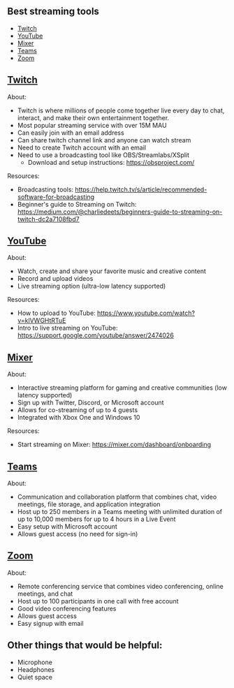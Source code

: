 ## Best streaming tools

- [Twitch](https://github.com/meaghanlewis/online-content/blob/master/best-streaming-tools.md#twitch)
- [YouTube](https://github.com/meaghanlewis/online-content/blob/master/best-streaming-tools.md#youtube)
- [Mixer](https://github.com/meaghanlewis/online-content/blob/master/best-streaming-tools.md#mixer)
- [Teams](https://github.com/meaghanlewis/online-content/blob/master/best-streaming-tools.md#teams)
- [Zoom](https://github.com/meaghanlewis/online-content/blob/master/best-streaming-tools.md#zoom)

## [Twitch](https://www.twitch.tv/)
About:
- Twitch is where millions of people come together live every day to chat, interact, and make their own entertainment together.
- Most popular streaming service with over 15M MAU
- Can easily join with an email address
- Can share twitch channel link and anyone can watch stream
- Need to create Twitch account with an email
- Need to use a broadcasting tool like OBS/Streamlabs/XSplit
  - Download and setup instructions: https://obsproject.com/
  
Resources:
- Broadcasting tools: https://help.twitch.tv/s/article/recommended-software-for-broadcasting
- Beginner's guide to Streaming on Twitch: https://medium.com/@charliedeets/beginners-guide-to-streaming-on-twitch-dc2a7108fbd7

## [YouTube](https://www.youtube.com/)
About:
- Watch, create and share your favorite music and creative content
- Record and upload videos
- Live streaming option (ultra-low latency supported)

Resources:
- How to upload to YouTube: https://www.youtube.com/watch?v=klVWGHtRTuE
- Intro to live streaming on YouTube: https://support.google.com/youtube/answer/2474026

## [Mixer](https://mixer.com/)
About:
- Interactive streaming platform for gaming and creative communities (low latency supported)
- Sign up with Twitter, Discord, or Microsoft account
- Allows for co-streaming of up to 4 guests
- Integrated with Xbox One and Windows 10

Resources:
- Start streaming on Mixer: https://mixer.com/dashboard/onboarding

## [Teams](https://teams.microsoft.com/)
About: 
- Communication and collaboration platform that combines chat, video meetings, file storage, and application integration
- Host up to 250 members in a Teams meeting with unlimited duration of up to 10,000 members for up to 4 hours in a Live Event
- Easy setup with Microsoft account
- Allows guest access (no need for sign-in)

## [Zoom](https://zoom.us/)
About:
- Remote conferencing service that combines video conferencing, online meetings, and chat
- Host up to 100 participants in one call with free account
- Good video conferencing features
- Allows guest access
- Easy signup with email

## Other things that would be helpful:
- Microphone
- Headphones
- Quiet space
